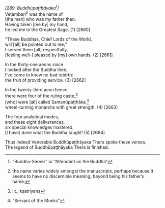 *\[289. Buddhūpaṭṭhāyaka*[^1]*\]*  
Veṭambari[^2] was the name of  
\[the man\] who was my father then.  
Having taken \[me by\] my hand,  
he led me to the Greatest Sage. (1) \[2660\]

“These Buddhas, Chief Lords of the World,  
will \[all\] be pointed out to me;”  
I served them \[all\] respectfully,  
\[feeling well-\] pleased by \[my\] own hands. (2) \[2661\]

In the thirty-one aeons since  
I looked after the Buddha then,  
I’ve come to know no bad rebirth:  
the fruit of providing service. (3) \[2662\]

In the twenty-third aeon hence  
there were four of the ruling caste,[^3]  
\[who\] were \[all\] called Samaṇūpaṭṭhāka,[^4]  
wheel-turning monarchs with great strength. (4) \[2663\]

The four analytical modes,  
and these eight deliverances,  
six special knowledges mastered,  
\[I have\] done what the Buddha taught! (5) \[2664\]

Thus indeed Venerable Buddhūpaṭṭhāyaka Thera spoke these verses.  
The legend of Buddhūpaṭṭhāyaka Thera is finished.

[^1]: “Buddha-Server” or “Attendant on the Buddha”

[^2]: the name varies widely amongst the manuscripts, perhaps because it
    seems to have no discernible meaning, beyond being his father’s
    name.

[^3]: lit., kṣatriyans

[^4]: “Servant of the Monks”
